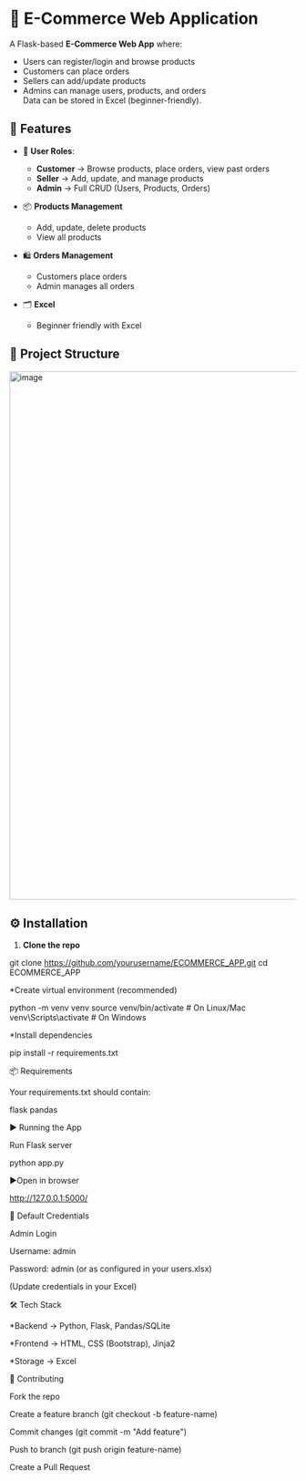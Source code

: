 # 🛒 E-Commerce Web Application  
 A Flask-based **E-Commerce Web App** where:  
  - Users can register/login and browse products  
  - Customers can place orders  
  - Sellers can add/update products  
  - Admins can manage users, products, and orders  
 Data can be stored in Excel (beginner-friendly).

## 🚀 Features  

 - 👤 **User Roles**:  
   - **Customer** → Browse products, place orders, view past orders  
   - **Seller** → Add, update, and manage products  
   - **Admin** → Full CRUD (Users, Products, Orders)  

 - 📦 **Products Management**  
   - Add, update, delete products  
   - View all products  

 - 🛍 **Orders Management**  
   - Customers place orders  
   - Admin manages all orders  

 - 🗂 **Excel**  
   - Beginner friendly with Excel  

## 📂 Project Structure  
<img width="1209" height="927" alt="image" src="https://github.com/user-attachments/assets/7f32bc03-354b-434e-82f9-5802a244f153" />


## ⚙️ Installation  

1. **Clone the repo**  

  
  git clone https://github.com/yourusername/ECOMMERCE_APP.git
  cd ECOMMERCE_APP

*Create virtual environment (recommended)

  python -m venv venv
  source venv/bin/activate   # On Linux/Mac
  venv\Scripts\activate      # On Windows

*Install dependencies

  pip install -r requirements.txt


📦 Requirements

  Your requirements.txt should contain:

  flask
  pandas


▶️ Running the App
	
  Run Flask server

  python app.py

▶️Open in browser

  http://127.0.0.1:5000/

🔑 Default Credentials

 Admin Login

  Username: admin

  Password: admin (or as configured in your users.xlsx)

 (Update credentials in your Excel)

🛠 Tech Stack

 *Backend → Python, Flask, Pandas/SQLite

 *Frontend → HTML, CSS (Bootstrap), Jinja2

 *Storage → Excel 

🤝 Contributing

  Fork the repo

  Create a feature branch (git checkout -b feature-name)

  Commit changes (git commit -m "Add feature")

  Push to branch (git push origin feature-name)

  Create a Pull Request
